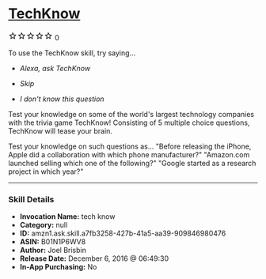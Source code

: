 # [TechKnow](http://alexa.amazon.com/#skills/amzn1.ask.skill.a7fb3258-427b-41a5-aa39-909846980476)
![0 stars](../../images/ic_star_border_black_18dp_1x.png)![0 stars](../../images/ic_star_border_black_18dp_1x.png)![0 stars](../../images/ic_star_border_black_18dp_1x.png)![0 stars](../../images/ic_star_border_black_18dp_1x.png)![0 stars](../../images/ic_star_border_black_18dp_1x.png) 0

To use the TechKnow skill, try saying...

* *Alexa, ask TechKnow*

* *Skip*

* *I don't know this question*

Test your knowledge on some of the world's largest technology companies with the trivia game TechKnow! Consisting of 5 multiple choice questions, TechKnow will tease your brain. 

Test your knowledge on such questions as... 
"Before releasing the iPhone, Apple did a collaboration with which phone manufacturer?"
"Amazon.com launched selling which one of the following?"
"Google started as a research project in which year?"

***

### Skill Details

* **Invocation Name:** tech know
* **Category:** null
* **ID:** amzn1.ask.skill.a7fb3258-427b-41a5-aa39-909846980476
* **ASIN:** B01N1P6WV8
* **Author:** Joel Brisbin
* **Release Date:** December 6, 2016 @ 06:49:30
* **In-App Purchasing:** No
